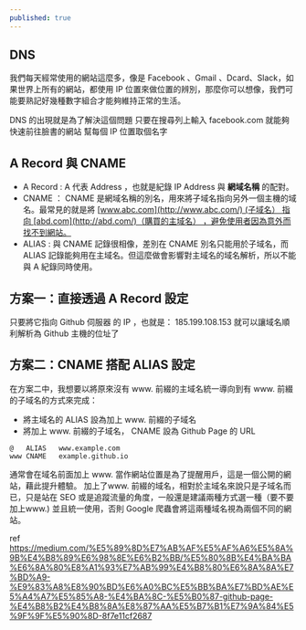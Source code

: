 ```yaml
---
published: true
---
```

## DNS 

我們每天經常使用的網站這麼多，像是 Facebook 、Gmail 、Dcard、Slack，如果世界上所有的網站，都使用 IP 位置來做位置的辨別，那麼你可以想像，我們可能要熟記好幾種數字組合才能夠維持正常的生活。

DNS 的出現就是為了解決這個問題
只要在搜尋列上輸入 facebook.com 就能夠快速前往臉書的網站
幫每個 IP 位置取個名字

## A Record 與 CNAME

- A Record : A 代表 Address ，也就是紀錄 IP Address 與 **網域名稱** 的配對。
- CNAME ： CNAME 是網域名稱的別名，用來將子域名指向另外一個主機的域名。最常見的就是將 [www.abc.com](http://www.abc.com/) (子域名） 指向 [abd.com](http://abd.com/)（購買的主域名） ，避免使用者因為意外而找不到網站。
- ALIAS : 與 CNAME 記錄很相像，差別在 CNAME 別名只能用於子域名，而 ALIAS 記錄能夠用在主域名。但這麼做會影響對主域名的域名解析，所以不能與 A 紀錄同時使用。

## 方案一：直接透過 A Record 設定

只要將它指向 Github 伺服器 的 IP ，也就是：
185.199.108.153
就可以讓域名順利解析為 Github 主機的位址了

## 方案二：CNAME 搭配 ALIAS 設定

在方案二中，我想要以將原來沒有 www. 前綴的主域名統一導向到有 www. 前綴的子域名的方式來完成：

* 將主域名的 ALIAS 設為加上 www. 前綴的子域名
* 將加上 www. 前綴的子域名， CNAME 設為 Github Page 的 URL

```
@	ALIAS	www.example.com
www	CNAME	example.github.io
```

通常會在域名前面加上 www. 當作網站位置是為了提醒用戶，這是一個公開的網站，藉此提升體驗。
加上了www. 前綴的域名，相對於主域名來說只是子域名而已，只是站在 SEO 或是追蹤流量的角度，一般還是建議兩種方式選一種（要不要加上www.) 並且統一使用，否則 Google 爬蟲會將這兩種域名視為兩個不同的網站。

ref
https://medium.com/%E5%89%8D%E7%AB%AF%E5%AF%A6%E5%8A%9B%E4%B8%89%E6%98%8E%E6%B2%BB/%E5%80%8B%E4%BA%BA%E6%8A%80%E8%A1%93%E7%AB%99%E4%B8%80%E6%8A%8A%E7%BD%A9-%E9%83%A8%E8%90%BD%E6%A0%BC%E5%BB%BA%E7%BD%AE%E5%A4%A7%E5%85%A8-%E4%BA%8C-%E5%B0%87-github-page-%E4%B8%B2%E4%B8%8A%E8%87%AA%E5%B7%B1%E7%9A%84%E5%9F%9F%E5%90%8D-8f7e11cf2687
